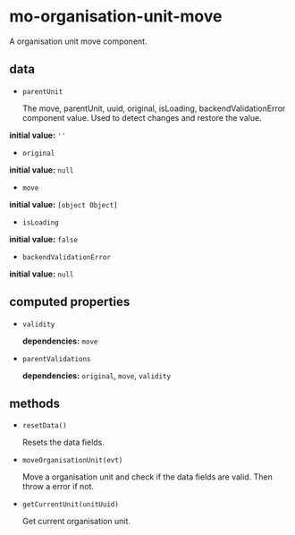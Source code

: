 # mo-organisation-unit-move 

A organisation unit move component. 

## data 

- `parentUnit` 

  The move, parentUnit, uuid, original, isLoading, backendValidationError component value.
  Used to detect changes and restore the value. 

**initial value:** `''` 

- `original` 

**initial value:** `null` 

- `move` 

**initial value:** `[object Object]` 

- `isLoading` 

**initial value:** `false` 

- `backendValidationError` 

**initial value:** `null` 

## computed properties 

- `validity` 

   **dependencies:** `move` 

- `parentValidations` 

   **dependencies:** `original`, `move`, `validity` 


## methods 

- `resetData()` 

  Resets the data fields. 

- `moveOrganisationUnit(evt)` 

  Move a organisation unit and check if the data fields are valid.
  Then throw a error if not. 

- `getCurrentUnit(unitUuid)` 

  Get current organisation unit. 

